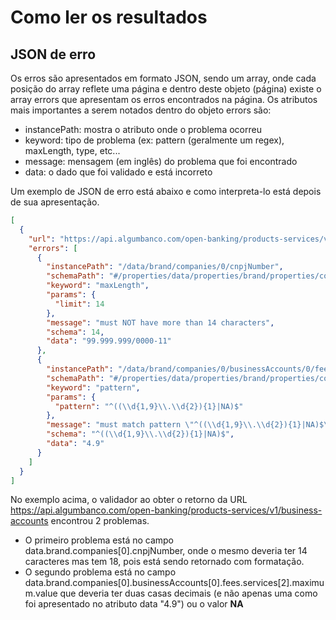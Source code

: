 # Como ler os resultados

## JSON de erro
Os erros são apresentados em formato JSON, sendo um array, onde cada posição do array reflete uma página e dentro deste objeto (página) existe o array errors que apresentam os erros encontrados na página.
Os atributos mais importantes a serem notados dentro do objeto errors são:

 - instancePath: mostra o atributo onde o problema ocorreu
 - keyword: tipo de problema (ex: pattern (geralmente um regex), maxLength, type, etc...
 - message: mensagem (em inglês) do problema que foi encontrado
 - data: o dado que foi validado e está incorreto

Um exemplo de JSON de erro está abaixo e como interpreta-lo está depois de sua apresentação.

```json
[
  {
    "url": "https://api.algumbanco.com/open-banking/products-services/v1/business-accounts",
    "errors": [
      {
        "instancePath": "/data/brand/companies/0/cnpjNumber",
        "schemaPath": "#/properties/data/properties/brand/properties/companies/items/allOf/0/allOf/0/properties/cnpjNumber/maxLength",
        "keyword": "maxLength",
        "params": {
          "limit": 14
        },
        "message": "must NOT have more than 14 characters",
        "schema": 14,
        "data": "99.999.999/0000-11"
      },
      {
        "instancePath": "/data/brand/companies/0/businessAccounts/0/fees/services/2/maximum/value",
        "schemaPath": "#/properties/data/properties/brand/properties/companies/items/properties/businessAccounts/items/properties/fees/properties/services/items/properties/maximum/properties/value/pattern",
        "keyword": "pattern",
        "params": {
          "pattern": "^((\\d{1,9}\\.\\d{2}){1}|NA)$"
        },
        "message": "must match pattern \"^((\\d{1,9}\\.\\d{2}){1}|NA)$\"",
        "schema": "^((\\d{1,9}\\.\\d{2}){1}|NA)$",
        "data": "4.9"
      }
    ]
  }
]
```

No exemplo acima, o validador ao obter o retorno da URL https://api.algumbanco.com/open-banking/products-services/v1/business-accounts encontrou 2 problemas.
- O primeiro problema está no campo data.brand.companies[0].cnpjNumber, onde o mesmo deveria ter 14 caracteres mas tem 18, pois está sendo retornado com formatação.
- O segundo problema está no campo data.brand.companies[0].businessAccounts[0].fees.services[2].maximum.value que deveria ter duas casas decimais (e não apenas uma como foi apresentado no atributo data "4.9") ou o valor **NA**
